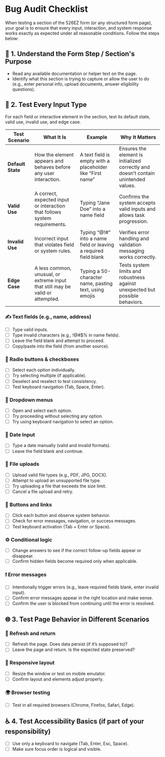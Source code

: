 # Bug Audit Checklist
When testing a section of the 526EZ form (or any structured form page), your goal is to ensure that every input, interaction, and system response works exactly as expected under all reasonable conditions. Follow the steps below:

## 🧭 1. Understand the Form Step / Section's Purpose
- Read any available documentation or helper text on the page.
- Identify what this section is trying to capture or allow the user to do (e.g., enter personal info, upload documents, answer eligibility questions).

## 🧪 2. Test Every Input Type
For each field or interactive element in the section, test its default state, valid use, invalid use, and edge case.

| **Test Scenario** | **What It Is**                                                                 | **Example**                                              | **Why It Matters**                                                                 |
|-------------------|----------------------------------------------------------------------------------|----------------------------------------------------------|-------------------------------------------------------------------------------------|
| **Default State**| How the element appears and behaves before any user interaction.                | A text field is empty with a placeholder like “First name” | Ensures the element is initialized correctly and doesn’t contain unintended values.|
| **Valid Use**    | A correct, expected input or interaction that follows system requirements.       | Typing “Jane Doe” into a name field                      | Confirms the system accepts valid inputs and allows task progression.              |
| **Invalid Use**  | Incorrect input that violates field or system rules.                            | Typing “@!#” into a name field or leaving a required field blank | Verifies error handling and validation messaging works correctly.                 |
| **Edge Case**    | A less common, unusual, or extreme input that still may be valid or attempted.  | Typing a 50-character name, pasting text, using emojis   | Tests system limits and robustness against unexpected but possible behaviors.      |


### ✍️ Text fields (e.g., name, address)
* [ ] Type valid inputs.
* [ ] Type invalid characters (e.g., !@#$% in name fields).
* [ ] Leave the field blank and attempt to proceed.
* [ ] Copy/paste into the field (from another source).

### 🔘 Radio buttons & checkboxes
* [ ] Select each option individually.
* [ ] Try selecting multiple (if applicable).
* [ ] Deselect and reselect to test consistency.
* [ ] Test keyboard navigation (Tab, Space, Enter).

### 🔽 Dropdown menus
* [ ] Open and select each option.
* [ ] Try proceeding without selecting any option.
* [ ] Try using keyboard navigation to select an option.

### 📅 Date Input 
* [ ] Type a date manually (valid and invalid formats).
* [ ] Leave the field blank and continue.

### 📎 File uploads
* [ ] Upload valid file types (e.g., PDF, JPG, DOCX).
* [ ] Attempt to upload an unsupported file type.
* [ ] Try uploading a file that exceeds the size limit.
* [ ] Cancel a file upload and retry.

### 🔗 Buttons and links
* [ ] Click each button and observe system behavior.
* [ ] Check for error messages, navigation, or success messages.
* [ ] Test keyboard activation (Tab + Enter or Space).

### ⚙️ Conditional logic
* [ ] Change answers to see if the correct follow-up fields appear or disappear.
* [ ] Confirm hidden fields become required only when applicable.

### ❗ Error messages
* [ ] Intentionally trigger errors (e.g., leave required fields blank, enter invalid input).
* [ ] Confirm error messages appear in the right location and make sense.
* [ ] Confirm the user is blocked from continuing until the error is resolved.

## 🌐 3. Test Page Behavior in Different Scenarios
### 🔄 Refresh and return
* [ ] Refresh the page. Does data persist (if it’s supposed to)?
* [ ] Leave the page and return. Is the expected state preserved?

### 🧱 Responsive layout
* [ ] Resize the window or test on mobile emulator.
* [ ] Confirm layout and elements adjust properly.

### 🌍 Browser testing
* [ ] Test in all required browsers (Chrome, Firefox, Safari, Edge).

## ♿ 4. Test Accessibility Basics (if part of your responsibility)
* [ ] Use only a keyboard to navigate (Tab, Enter, Esc, Space).
* [ ] Make sure focus order is logical and visible.
